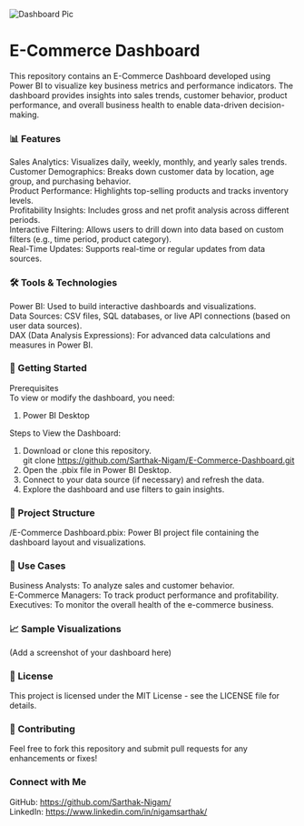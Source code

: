 ![Dashboard Pic]((https://github.com/Sarthak-Nigam/E-Commerce-Dashboard/blob/main/Dashboard%20image.jpg?raw=true) "Dashboard image")



# E-Commerce Dashboard
This repository contains an E-Commerce Dashboard developed using Power BI to visualize key business metrics and performance indicators. The dashboard provides insights into sales trends, customer behavior, product performance, and overall business health to enable data-driven decision-making.

### 📊 Features
Sales Analytics: Visualizes daily, weekly, monthly, and yearly sales trends.  <br>
Customer Demographics: Breaks down customer data by location, age group, and purchasing behavior.  <br>
Product Performance: Highlights top-selling products and tracks inventory levels.  <br>
Profitability Insights: Includes gross and net profit analysis across different periods.  <br>
Interactive Filtering: Allows users to drill down into data based on custom filters (e.g., time period, product category).  <br>
Real-Time Updates: Supports real-time or regular updates from data sources.

### 🛠️ Tools & Technologies
Power BI: Used to build interactive dashboards and visualizations.  <br>
Data Sources: CSV files, SQL databases, or live API connections (based on user data sources).  <br>
DAX (Data Analysis Expressions): For advanced data calculations and measures in Power BI.  <br>

### 🚀 Getting Started
Prerequisites  <br>
To view or modify the dashboard, you need:  <br>
1) Power BI Desktop  <br>

Steps to View the Dashboard:  <br>
1) Download or clone this repository.  <br>
   git clone https://github.com/Sarthak-Nigam/E-Commerce-Dashboard.git  <br>
2) Open the .pbix file in Power BI Desktop.  <br>
3) Connect to your data source (if necessary) and refresh the data.  <br>
4) Explore the dashboard and use filters to gain insights.

### 📁 Project Structure
/E-Commerce Dashboard.pbix: Power BI project file containing the dashboard layout and visualizations.  <br>

### 🌟 Use Cases
Business Analysts: To analyze sales and customer behavior.  <br>
E-Commerce Managers: To track product performance and profitability.  <br>
Executives: To monitor the overall health of the e-commerce business.  <br>

### 📈 Sample Visualizations
(Add a screenshot of your dashboard here)

### 📝 License
This project is licensed under the MIT License - see the LICENSE file for details.

### 🤝 Contributing
Feel free to fork this repository and submit pull requests for any enhancements or fixes!

### Connect with Me
GitHub: https://github.com/Sarthak-Nigam/    <br>
LinkedIn: https://www.linkedin.com/in/nigamsarthak/
